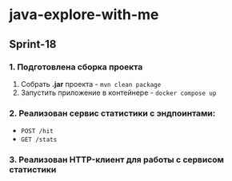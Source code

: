 # java-explore-with-me

## Sprint-18

### 1. Подготовлена сборка проекта
1. Собрать **.jar** проекта - `mvn clean package`
2. Запустить приложение в контейнере - `docker compose up`

### 2. Реализован сервис статистики c эндпоинтами:

- `POST /hit`
- `GET /stats`

### 3. Реализован HTTP-клиент для работы с сервисом статистики
